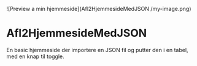 ![Preview a min hjemmeside](Afl2HjemmesideMedJSON
/my-image.png)
# Afl2HjemmesideMedJSON
En basic hjemmeside der importere en JSON fil og putter den i en tabel, med en knap til toggle.
